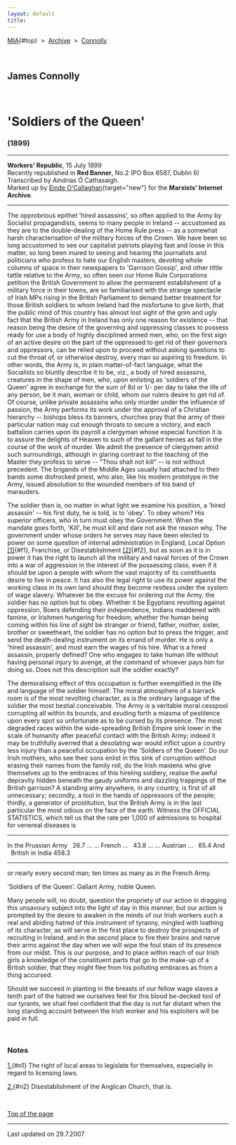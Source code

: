 ```yaml
---
layout: default
title: 
---
```

[MIA](../../../../index.htm){#top}  \> 
[Archive](../../../index.htm)  \>  [Connolly](../../index.htm)

 

## James Connolly

 

# 'Soldiers of the Queen'

### (1899)

------------------------------------------------------------------------

**Workers' Republic**, 15 July 1899\
Recently republished in **Red Banner**, No.2 (PO Box 6587, Dublin 6)\
Transcribed by Aindrias Ó Cathasaigh.\
Marked up by [Einde
O'Callaghan](../../../../admin/volunteers/biographies/eocallaghan.htm){target="new"}
for the **Marxists' Internet Archive**.

------------------------------------------------------------------------

The opprobrious epithet 'hired assassins', so often applied to the Army
by Socialist propagandists, seems to many people in Ireland --
accustomed as they are to the double-dealing of the Home Rule press --
as a somewhat harsh characterisation of the military forces of the
Crown. We have been so long accustomed to see our capitalist patriots
playing fast and loose in this matter, so long been inured to seeing and
hearing the journalists and politicians who profess to hate our English
masters, devoting whole columns of space in their newspapers to
'Garrison Gossip', and other tittle tattle relative to the Army, so
often seen our Home Rule Corporations petition the British Government to
allow the permanent establishment of a military force in their towns,
are so familiarised with the strange spectacle of Irish MPs rising in
the British Parliament to demand better treatment for those British
soldiers to whom Ireland had the misfortune to give birth, that the
public mind of this country has almost lost sight of the grim and ugly
fact that the British Army in Ireland has only one reason for existence
-- that reason being the desire of the governing and oppressing classes
to possess ready for use a body of highly disciplined armed men, who, on
the first sign of an active desire on the part of the oppressed to get
rid of their governors and oppressors, can be relied upon to proceed
without asking questions to cut the throat of, or otherwise destroy,
every man so aspiring to freedom. In other words, the Army is, in plain
matter-of-fact language, what the Socialists so bluntly describe it to
be, viz., a body of hired assassins, creatures in the shape of men, who,
upon enlisting as 'soldiers of the Queen' agree in exchange for the sum
of 8d or 1/- per day to take the life of any person, be it man, woman or
child, whom our rulers desire to get rid of. Of course, unlike private
assassins who only murder under the influence of passion, the Army
performs its work under the approval of a Christian hierarchy -- bishops
bless its banners, churches pray that the army of their particular
nation may cut enough throats to secure a victory, and each battalion
carries upon its payroll a clergyman whose especial function it is to
assure the delights of Heaven to such of the gallant heroes as fall in
the course of the work of murder. We admit the presence of clergymen
amid such surroundings, although in glaring contrast to the teaching of
the Master they profess to serve -- "Thou shalt not kill" -- is not
without precedent. The brigands of the Middle Ages usually had attached
to their bands some disfrocked priest, who also, like his modern
prototype in the Army, issued absolution to the wounded members of his
band of marauders.

The soldier then is, no matter in what light we examine his position, a
'hired assassin' -- his first duty, he is told, is to 'obey'. To obey
whom? His superior officers, who in turn must obey the Government. When
the mandate goes forth, 'Kill', he must kill and dare not ask the reason
why. The government under whose orders he serves may have been elected
to power on some question of internal administration in England, Local
Option [\[1\]](#n1){#f1}, Franchise, or Disestablishment
[\[2\]](#n2){#f2}, but as soon as it is in power it has the right to
launch all the military and naval forces of the Crown into a war of
aggression in the interest of the possessing class, even if it should be
upon a people with whom the vast majority of its constituents desire to
live in peace. It has also the legal right to use its power against the
working class in its own land should they become restless under the
system of wage slavery. Whatever be the excuse for ordering out the
Army, the soldier has no option but to obey. Whether it be Egyptians
revolting against oppression, Boers defending their independence,
Indians maddened with famine, or Irishmen hungering for freedom; whether
the human being coming within his line of sight be stranger or friend,
father, mother, sister, brother or sweetheart, the soldier has no option
but to press the trigger, and send the death-dealing instrument on its
errand of murder. He is only a 'hired assassin', and must earn the wages
of his hire. What is a hired assassin, properly defined? One who engages
to take human life without having personal injury to avenge, at the
command of whoever pays him for doing so. Does not this description suit
the soldier exactly?

The demoralising effect of this occupation is further exemplified in the
life and language of the soldier himself. The moral atmosphere of a
barrack room is of the most revolting character, as is the ordinary
language of the soldier the most bestial conceivable. The Army is a
veritable moral cesspool corrupting all within its bounds, and exuding
forth a miasma of pestilence upon every spot so unfortunate as to be
cursed by its presence. The most degraded races within the
wide-spreading British Empire sink lower in the scale of humanity after
peaceful contact with the British Army; indeed it may be truthfully
averred that a desolating war would inflict upon a country less injury
than a peaceful occupation by the 'Soldiers of the Queen'. Do our Irish
mothers, who see their sons enlist in this sink of corruption without
erasing their names from the family roll, do the Irish maidens who give
themselves up to the embraces of this hireling soldiery, realise the
awful depravity hidden beneath the gaudy uniforms and dazzling trappings
of the British garrison? A standing army anywhere, in any country, is
first of all unnecessary; secondly, a tool in the hands of oppressors of
the people; thirdly, a generator of prostitution, but the British Army
is in the last particular the most odious on the face of the earth.
Witness the OFFICIAL STATISTICS, which tell us that the rate per 1,000
of admissions to hospital for venereal diseases is

  ------------------ --------------- --------
  In the             Prussian Army     26.7
  \... \...          French \...       43.8
  \... \...          Austrian \...     65.4
  And                                 
  British in India                   458.3
  ------------------ --------------- --------

or nearly every second man; ten times as many as in the French Army.

'Soldiers of the Queen'. Gallant Army, noble Queen.

Many people will, no doubt, question the propriety of our action in
dragging this unsavoury subject into the light of day in this manner,
but our action is prompted by the desire to awaken in the minds of our
Irish workers such a real and abiding hatred of this instrument of
tyranny, mingled with loathing of its character, as will serve in the
first place to destroy the prospects of recruiting in Ireland, and in
the second place to fire their brains and nerve their arms against the
day when we will wipe the foul stain of its presence from our midst.
This is our purpose, and to place within reach of our Irish girls a
knowledge of the constituent parts that go to the make-up of a British
soldier, that they might flee from his polluting embraces as from a
thing accursed.

Should we succeed in planting in the breasts of our fellow wage slaves a
tenth part of the hatred we ourselves feel for this blood be-decked tool
of our tyrants, we shall feel confident that the day is not far distant
when the long standing account between the Irish worker and his
exploiters will be paid in full.

 

### Notes

[1.](#f1){#n1} The right of local areas to legislate for themselves,
especially in regard to licensing laws.

[2.](#f2){#n2} Disestablishment of the Anglican Church, that is.

 

[Top of the page](#top)

------------------------------------------------------------------------

Last updated on 29.7.2007
